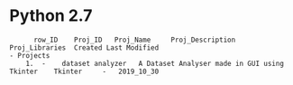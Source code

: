 # Python 2.7

	      row_ID	Proj_ID	  Proj_Name		Proj_Description				Proj_Libraries	Created	Last Modified
	- Projects
		1. 	-	 dataset analyzer 	A Dataset Analyser made in GUI using Tkinter	Tkinter		-	2019_10_30